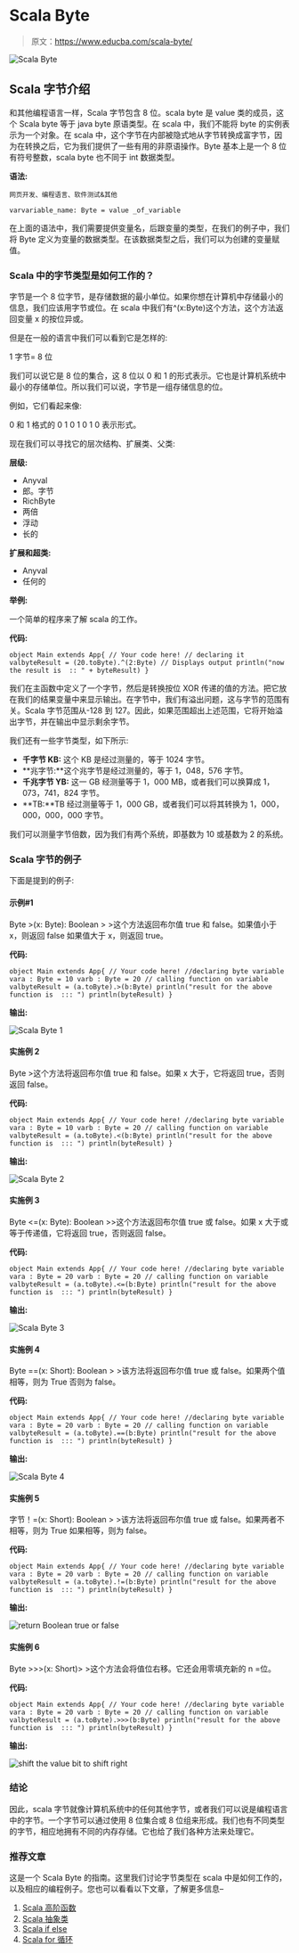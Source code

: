 # Scala Byte

> 原文：<https://www.educba.com/scala-byte/>

![Scala Byte](img/83a03cf99e860f33c21f7716296fa404.png)



## Scala 字节介绍

和其他编程语言一样，Scala 字节包含 8 位。scala byte 是 value 类的成员，这个 Scala byte 等于 java byte 原语类型。在 scala 中，我们不能将 byte 的实例表示为一个对象。在 scala 中，这个字节在内部被隐式地从字节转换成富字节，因为在转换之后，它为我们提供了一些有用的非原语操作。Byte 基本上是一个 8 位有符号整数，scala byte 也不同于 int 数据类型。

**语法:**

<small>网页开发、编程语言、软件测试&其他</small>

`varvariable_name: Byte = value _of_variable`

在上面的语法中，我们需要提供变量名，后跟变量的类型，在我们的例子中，我们将 Byte 定义为变量的数据类型。在该数据类型之后，我们可以为创建的变量赋值。

### Scala 中的字节类型是如何工作的？

字节是一个 8 位字节，是存储数据的最小单位。如果你想在计算机中存储最小的信息，我们应该用字节或位。在 scala 中我们有^(x:Byte)这个方法，这个方法返回变量 x 的按位异或。

但是在一般的语言中我们可以看到它是怎样的:

1 字节= 8 位

我们可以说它是 8 位的集合，这 8 位以 0 和 1 的形式表示。它也是计算机系统中最小的存储单位。所以我们可以说，字节是一组存储信息的位。

例如，它们看起来像:

0 和 1 格式的 0 1 0 1 0 1 0 表示形式。

现在我们可以寻找它的层次结构、扩展类、父类:

**层级:**

*   Anyval
*   郎。字节
*   RichByte
*   两倍
*   浮动
*   长的

**扩展和超类:**

*   Anyval
*   任何的

**举例:**

一个简单的程序来了解 scala 的工作。

**代码:**

`object Main extends App{
// Your code here!
// declaring it
valbyteResult = (20.toByte).^(2:Byte)
// Displays output
println("now the result is  :: " + byteResult)
}`

我们在主函数中定义了一个字节，然后是转换按位 XOR 传递的值的方法。把它放在我们的结果变量中来显示输出。在字节中，我们有溢出问题，这与字节的范围有关。Scala 字节范围从-128 到 127。因此，如果范围超出上述范围，它将开始溢出字节，并在输出中显示剩余字节。

我们还有一些字节类型，如下所示:

*   **千字节 KB:** 这个 KB 是经过测量的，等于 1024 字节。
*   **兆字节:**这个兆字节是经过测量的，等于 1，048，576 字节。
*   **千兆字节 YB:** 这一 GB 经测量等于 1，000 MB，或者我们可以换算成 1，073，741，824 字节。
*   **TB:**TB 经过测量等于 1，000 GB，或者我们可以将其转换为 1，000，000，000，000 字节。

我们可以测量字节倍数，因为我们有两个系统，即基数为 10 或基数为 2 的系统。

### Scala 字节的例子

下面是提到的例子:

#### 示例#1

Byte >(x: Byte): Boolean > >这个方法返回布尔值 true 和 false。如果值小于 x，则返回 false 如果值大于 x，则返回 true。

**代码:**

`object Main extends App{
// Your code here!
//declaring byte variable
vara : Byte = 10
varb : Byte = 20
// calling function on variable
valbyteResult = (a.toByte).>(b:Byte)
println("result for the above function is  ::: ")
println(byteResult)
}`

**输出:**

![Scala Byte 1](img/d46786560e543f14abd16720ec8103fa.png)



#### 实施例 2

Byte >这个方法将返回布尔值 true 和 false。如果 x 大于，它将返回 true，否则返回 false。

**代码:**

`object Main extends App{
// Your code here!
//declaring byte variable
vara : Byte = 10
varb : Byte = 20
// calling function on variable
valbyteResult = (a.toByte).<(b:Byte)
println("result for the above function is  ::: ")
println(byteResult)
}`

**输出:**

![Scala Byte 2](img/ca242df1b3c3d03a36ba770db1098f8c.png)



#### 实施例 3

Byte <=(x: Byte): Boolean >>这个方法返回布尔值 true 或 false。如果 x 大于或等于传递值，它将返回 true，否则返回 false。

**代码:**

`object Main extends App{
// Your code here!
//declaring byte variable
vara : Byte = 20
varb : Byte = 20
// calling function on variable
valbyteResult = (a.toByte).<=(b:Byte)
println("result for the above function is  ::: ")
println(byteResult)
}`

**输出:**

![Scala Byte 3](img/c3cec295d7fb9e57cf1a39489cbc5b14.png)



#### 实施例 4

Byte ==(x: Short): Boolean > >该方法将返回布尔值 true 或 false。如果两个值相等，则为 True 否则为 false。

**代码:**

`object Main extends App{
// Your code here!
//declaring byte variable
vara : Byte = 20
varb : Byte = 20
// calling function on variable
valbyteResult = (a.toByte).==(b:Byte)
println("result for the above function is  ::: ")
println(byteResult)
}`

**输出:**

![Scala Byte 4](img/38de733698bfa98fb9ab5f5137e2470d.png)



#### 实施例 5

字节！=(x: Short): Boolean > >该方法将返回布尔值 true 或 false。如果两者不相等，则为 True 如果相等，则为 false。

**代码:**

`object Main extends App{
// Your code here!
//declaring byte variable
vara : Byte = 20
varb : Byte = 20
// calling function on variable
valbyteResult = (a.toByte).!=(b:Byte)
println("result for the above function is  ::: ")
println(byteResult)
}`

**输出:**

![return Boolean true or false](img/5effbe292c40cdfc058aadc4d9ba1ee3.png)



#### 实施例 6

Byte >>>(x: Short)> >这个方法会将值位右移。它还会用零填充新的 n =位。

**代码:**

`object Main extends App{
// Your code here!
//declaring byte variable
vara : Byte = 20
varb : Byte = 20
// calling function on variable
valbyteResult = (a.toByte).>>>(b:Byte)
println("result for the above function is  ::: ")
println(byteResult)
}`

**输出:**

![shift the value bit to shift right](img/3fd489efd72813d266f9722252296728.png)



### 结论

因此，scala 字节就像计算机系统中的任何其他字节，或者我们可以说是编程语言中的字节。一个字节可以通过使用 8 位集合或 8 位组来形成。我们也有不同类型的字节，相应地拥有不同的内存存储。它也给了我们各种方法来处理它。

### 推荐文章

这是一个 Scala Byte 的指南。这里我们讨论字节类型在 scala 中是如何工作的，以及相应的编程例子。您也可以看看以下文章，了解更多信息–

1.  [Scala 高阶函数](https://www.educba.com/scala-high-order-functions/)
2.  [Scala 抽象类](https://www.educba.com/scala-abstract-class/)
3.  [Scala if else](https://www.educba.com/scala-if-else/)
4.  [Scala for 循环](https://www.educba.com/scala-for-loop/)





